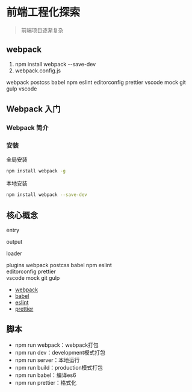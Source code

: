 # 前端工程化探索

> 前端项目逐渐复杂

## webpack

1. npm install webpack --save-dev
2. webpack.config.js

webpack postcss babel npm eslint editorconfig prettier
vscode mock git gulp vscode

## Webpack 入门

### Webpack 简介

### 安装

全局安装

```bash
npm install webpack -g
```

本地安装

```bash
npm install webpack --save-dev
```

## 核心概念

entry

output

loader

plugins
webpack postcss babel npm eslint  
editorconfig prettier  
vscode mock git gulp

-   [webpack](/docs/webpack.md)
-   [babel](/docs/babel.md)
-   [eslint](/docs/eslint.md)
-   [prettier](/docs/prettier.md)

## 脚本

-   npm run webpack：webpack打包
-   npm run dev：development模式打包
-   npm run server：本地运行
-   npm run build：production模式打包
-   npm run babel：编译es6
-   npm run prettier：格式化
